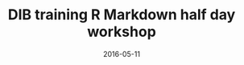 ---
title: DIB training R Markdown half day workshop
text: What is robust and reproducible research? How can you make your research more robust and reproducible? You can use RMarkdown! Wait, what’s RMarkdown? RMarkdown is a variant of Markdown that has embedded R code chunks to be used with knitr to make it easy to create reproducible web-based reports. Registration required.
location: Simon Fraser University, Burnaby Campus, SSB 8114
link: https://github.com/sciprog-sfu/sciprog-sfu.github.io/issues/70
date: 2016-05-11
startTime: '9:15'
endTime: '12:15'
---